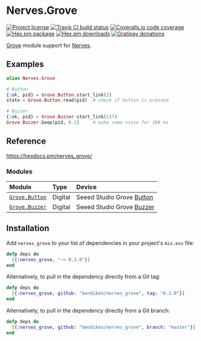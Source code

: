 Nerves.Grove
============

[![Project license](https://img.shields.io/hexpm/l/nerves_grove.svg)](https://unlicense.org/)
[![Travis CI build status](https://img.shields.io/travis/bendiken/nerves_grove/master.svg)](https://travis-ci.org/bendiken/nerves_grove)
[![Coveralls.io code coverage](https://img.shields.io/coveralls/bendiken/nerves_grove/master.svg)](https://coveralls.io/github/bendiken/nerves_grove)
[![Hex.pm package](https://img.shields.io/hexpm/v/nerves_grove.svg)](https://hex.pm/packages/nerves_grove)
[![Hex.pm downloads](https://img.shields.io/hexpm/dt/nerves_grove.svg)](https://hex.pm/packages/nerves_grove)
[![Gratipay donations](https://img.shields.io/gratipay/user/bendiken.svg)](https://gratipay.com/~bendiken/)

[Grove](http://wiki.seeedstudio.com/wiki/Grove_System) module support for
[Nerves](http://nerves-project.org/).

Examples
--------

```elixir
alias Nerves.Grove

# Button
{:ok, pid} = Grove.Button.start_link(2)
state = Grove.Button.read(pid)  # check if button is pressed

# Buzzer
{:ok, pid} = Grove.Buzzer.start_link(117)
Grove.Buzzer.beep(pid, 0.1)     # make some noise for 100 ms
```

Reference
---------

https://hexdocs.pm/nerves_grove/

### Modules

| Module           | Type    | Device                      |
| :--------------- | :------ | :-------------------------- |
| [`Grove.Button`] | Digital | Seeed Studio Grove [Button] |
| [`Grove.Buzzer`] | Digital | Seeed Studio Grove [Buzzer] |

[`Grove.Button`]: https://hexdocs.pm/nerves_grove/Nerves.Grove.Button.html
[`Grove.Buzzer`]: https://hexdocs.pm/nerves_grove/Nerves.Grove.Buzzer.html

[Button]:         http://wiki.seeedstudio.com/wiki/Grove_-_Button
[Buzzer]:         http://wiki.seeedstudio.com/wiki/Grove_-_Buzzer

Installation
------------

Add `nerves_grove` to your list of dependencies in your project's `mix.exs` file:

```elixir
defp deps do
  [{:nerves_grove, "~> 0.2.0"}]
end
```

Alternatively, to pull in the dependency directly from a Git tag:

```elixir
defp deps do
  [{:nerves_grove, github: "bendiken/nerves_grove", tag: "0.2.0"}]
end
```

Alternatively, to pull in the dependency directly from a Git branch:

```elixir
defp deps do
  [{:nerves_grove, github: "bendiken/nerves_grove", branch: "master"}]
end
```
